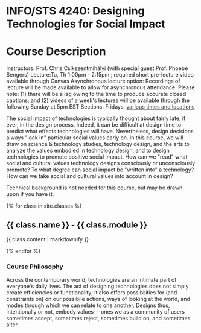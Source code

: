 INFO/STS 4240: Designing Technologies for Social Impact
=======================================================

# Course Description

Instructors: Prof. Chris Csíkszentmihályi (with special guest Prof. Phoebe Sengers)
Lecture:Tu, Th 1:00pm - 2:15pm ; required short pre-lecture video available through Canvas
Asynchronous lecture option: Recordings of lecture will be made available to allow for asynchronous attendance. Please note: (1) there will be a lag owing to the time to produce accurate closed captions; and (2) videos of a week's lectures will be available through the following Sunday at 5pm EST
Sections: Fridays, [various times and locations](https://classes.cornell.edu/browse/roster/FA21/class/INFO/4240)

The social impact of technologies is typically thought about fairly late, if ever, in the design process. Indeed, it can be difficult at design time to predict what effects technologies will have. Nevertheless, design decisions always "lock in" particular social values early on. In this course, we will draw on science & technology studies, technology design, and the arts to analyze the values embodied in technology design, and to design technologies to promote positive social impact. How can we "read" what social and cultural values technology designs consciously or unconsciously promote? To what degree can social impact be "written into" a technology? How can we take social and cultural values into account in design?

Technical background is not needed for this course, but may be drawn upon if you have it.

{% for class in site.classes %}
  <h2>{{ class.name }} - {{ class.module }}</h2>
  <p>{{ class.content | markdownify }}</p>
{% endfor %}

### Course Philosophy

Across the contemporary world, technologies are an intimate part of everyone's daily lives. The act of designing technologies does not simply create efficiencies or functionality; it also offers possibilities for (and constraints on) on our possibile actions, ways of looking at the world, and modes through which we can relate to one another. Designs thus, intentionally or not, embody values---ones we as a community of users sometimes accept, sometimes reject, sometimes build on, and sometimes alter.
